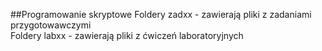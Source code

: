##Programowanie skryptowe
Foldery zadxx - zawierają pliki z zadaniami przygotowawczymi <br>
Foldery labxx - zawierają pliki z ćwiczeń laboratoryjnych
